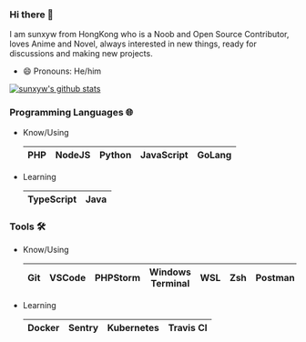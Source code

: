 ### Hi there 👋

I am sunxyw from HongKong who is a Noob and Open Source Contributor, loves Anime and Novel, always interested in new things, ready for discussions and making new projects.

- 😄 Pronouns: He/him

[![sunxyw's github stats](https://github-readme-stats.vercel.app/api?username=sunxyw&show_icons=true)](https://github.com/sunxyw)

### Programming Languages 🌐

- Know/Using

  | PHP | NodeJS | Python | JavaScript | GoLang |
  | --- | ------ | ------ | ---------- | ------ |


* Learning

  | TypeScript | Java |
  | ---------- | ---- |


### Tools 🛠️

- Know/Using

  | Git | VSCode | PHPStorm | Windows Terminal | WSL | Zsh | Postman |
  | --- | ------ | -------- | ---------------- | --- | --- | ------- |


* Learning

  | Docker | Sentry | Kubernetes | Travis CI |
  | ------ | ------ | ---------- | --------- |

